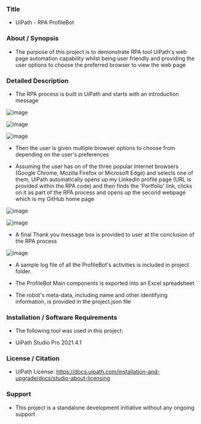 ### Title

* UiPath - RPA ProfileBot

### About / Synopsis

* The purpose of this project is to demonstrate RPA tool UiPath's web page automation capability whilst being user friendly and providing the user options to choose the preferred browser to view the web page

### Detailed Description 

* The RPA process is built in UiPath and starts with an introduction message

![image](https://user-images.githubusercontent.com/46364751/115982108-7e59e580-a566-11eb-8869-377d22a7b031.png)


![image](https://user-images.githubusercontent.com/46364751/115982141-bfea9080-a566-11eb-982f-3416c395d167.png)


![image](https://user-images.githubusercontent.com/46364751/115982116-903b8880-a566-11eb-800c-a9d3c306a4cf.png)


* Then the user is given multiple browser options to choose from depending on the user's preferences


* Assuming the user has on of the three popular Internet browsers (Google Chrome, Mozilla Firefox or Microsoft Edge) and selects one of them, UiPath automatically opens up my LinkedIn profile page (URL is provided within the RPA code) and then finds the 'Portfolio' link, clicks on it as part of the RPA process and opens up the second webpage which is my GitHub home page

![image](https://user-images.githubusercontent.com/46364751/115982174-fde7b480-a566-11eb-9c59-1f167acfc92b.png)

![image](https://user-images.githubusercontent.com/46364751/115982178-04762c00-a567-11eb-9ac2-269b44064ccd.png)

* A final Thank you message box is provided to user at the conclusion of the RPA process 

![image](https://user-images.githubusercontent.com/46364751/115982197-2e2f5300-a567-11eb-9190-ae412948bf4d.png)

* A sample log file of all the ProfileBot's activities is included in project folder.

* The ProfileBot Main components is exported into an Excel spreadsheet

* The robot's meta-data, including name and other identifying information, is provided in the project.json file


### Installation / Software Requirements

* The following tool was used in this project:

* UiPath Studio Pro 2021.4.1


### License / Citation

* UiPath License: https://docs.uipath.com/installation-and-upgrade/docs/studio-about-licensing


### Support

* This project is a standalone development initiative without any ongoing support

